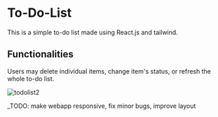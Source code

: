 # To-Do-List
This is a simple to-do list made using React.js and tailwind.


## Functionalities

Users may delete individual items, change item's status, or refresh the whole to-do list.

![todolist2](https://user-images.githubusercontent.com/102706146/210439749-ac75993f-4a5d-4f0b-9d91-35ef79d24b51.png)



_TODO: make webapp responsive, fix minor bugs, improve layout
